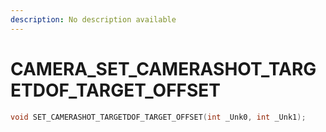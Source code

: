 ```yaml
---
description: No description available 
---
```


# CAMERA\_SET_CAMERASHOT_TARGETDOF_TARGET_OFFSET

```cpp
void SET_CAMERASHOT_TARGETDOF_TARGET_OFFSET(int _Unk0, int _Unk1);
```
